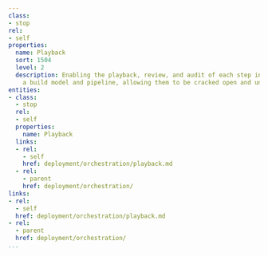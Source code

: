 ```yaml
---
class:
- stop
rel:
- self
properties:
  name: Playback
  sort: 1504
  level: 2
  description: Enabling the playback, review, and audit of each step involved with
    a build model and pipeline, allowing them to be cracked open and understood.
entities:
- class:
  - stop
  rel:
  - self
  properties:
    name: Playback
  links:
  - rel:
    - self
    href: deployment/orchestration/playback.md
  - rel:
    - parent
    href: deployment/orchestration/
links:
- rel:
  - self
  href: deployment/orchestration/playback.md
- rel:
  - parent
  href: deployment/orchestration/
...
```

